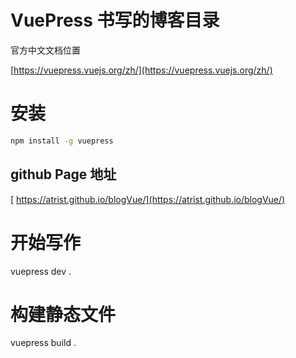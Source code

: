# VuePress 书写的博客目录

官方中文文档位置

[https://vuepress.vuejs.org/zh/](https://vuepress.vuejs.org/zh/)

# 安装

```bash
npm install -g vuepress
```

## github Page 地址

[ https://atrist.github.io/blogVue/](https://atrist.github.io/blogVue/)

# 开始写作

vuepress dev .

# 构建静态文件

vuepress build .
